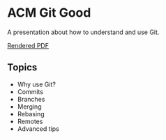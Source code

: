 # ACM Git Good

A presentation about how to understand and use Git.

[Rendered PDF](git.pdf)

## Topics

- Why use Git?
- Commits
- Branches
- Merging
- Rebasing
- Remotes
- Advanced tips
